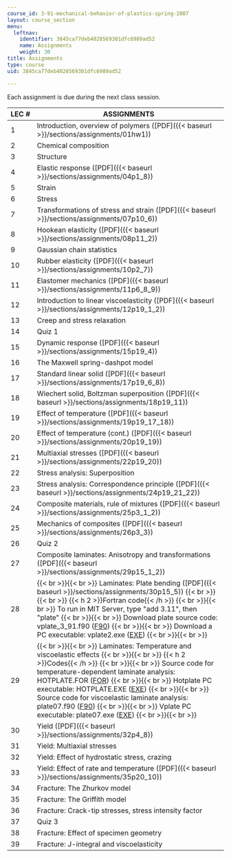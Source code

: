 ```yaml
---
course_id: 3-91-mechanical-behavior-of-plastics-spring-2007
layout: course_section
menu:
  leftnav:
    identifier: 3845ca77deb4028569301dfc6989ad52
    name: Assignments
    weight: 30
title: Assignments
type: course
uid: 3845ca77deb4028569301dfc6989ad52

---
```


Each assignment is due during the next class session.

| LEC # | ASSIGNMENTS |
| --- | --- |
| 1 | Introduction, overview of polymers ([PDF]({{< baseurl >}}/sections/assignments/01hw1)) |
| 2 | Chemical composition |
| 3 | Structure |
| 4 | Elastic response ([PDF]({{< baseurl >}}/sections/assignments/04p1_8)) |
| 5 | Strain |
| 6 | Stress |
| 7 | Transformations of stress and strain ([PDF]({{< baseurl >}}/sections/assignments/07p10_6)) |
| 8 | Hookean elasticity ([PDF]({{< baseurl >}}/sections/assignments/08p11_2)) |
| 9 | Gaussian chain statistics |
| 10 | Rubber elasticity ([PDF]({{< baseurl >}}/sections/assignments/10p2_7)) |
| 11 | Elastomer mechanics ([PDF]({{< baseurl >}}/sections/assignments/11p6_8_9)) |
| 12 | Introduction to linear viscoelasticity ([PDF]({{< baseurl >}}/sections/assignments/12p19_1_2)) |
| 13 | Creep and stress relaxation |
| 14 | Quiz 1 |
| 15 | Dynamic response ([PDF]({{< baseurl >}}/sections/assignments/15p19_4)) |
| 16 | The Maxwell spring-dashpot model |
| 17 | Standard linear solid ([PDF]({{< baseurl >}}/sections/assignments/17p19_6_8)) |
| 18 | Wiechert solid, Boltzman superposition ([PDF]({{< baseurl >}}/sections/assignments/18p19_11)) |
| 19 | Effect of temperature ([PDF]({{< baseurl >}}/sections/assignments/19p19_17_18)) |
| 20 | Effect of temperature (cont.) ([PDF]({{< baseurl >}}/sections/assignments/20p19_19)) |
| 21 | Multiaxial stresses ([PDF]({{< baseurl >}}/sections/assignments/22p19_20)) |
| 22 | Stress analysis: Superposition |
| 23 | Stress analysis: Correspondence principle ([PDF]({{< baseurl >}}/sections/assignments/24p19_21_22)) |
| 24 | Composite materials, rule of mixtures ([PDF]({{< baseurl >}}/sections/assignments/25p3_1_2)) |
| 25 | Mechanics of composites ([PDF]({{< baseurl >}}/sections/assignments/26p3_3)) |
| 26 | Quiz 2 |
| 27 | Composite laminates: Anisotropy and transformations ([PDF]({{< baseurl >}}/sections/assignments/29p15_1_2)) |
| 28 |  {{< br >}}{{< br >}} Laminates: Plate bending ([PDF]({{< baseurl >}}/sections/assignments/30p15_5)) {{< br >}}{{< br >}} {{< h 2 >}}Fortran code{{< /h >}} {{< br >}}{{< br >}} To run in MIT Server, type "add 3.11", then "plate" {{< br >}}{{< br >}} Download plate source code: vplate\_3\_91.f90 ([F90](/courses/materials-science-and-engineering/3-91-mechanical-behavior-of-plastics-spring-2007/assignments/vplate_3_91.f90)) {{< br >}}{{< br >}} Download a PC executable: vplate2.exe ([EXE](/coursemedia/3-91-mechanical-behavior-of-plastics-spring-2007/288f28b39bd6d04b47d45df4db5cc656_vplate2.exe)) {{< br >}}{{< br >}}  |
| 29 |  {{< br >}}{{< br >}} Laminates: Temperature and viscoelastic effects {{< br >}}{{< br >}} {{< h 2 >}}Codes{{< /h >}} {{< br >}}{{< br >}} Source code for temperature-dependent laminate analysis: HOTPLATE.FOR ([FOR](/courses/materials-science-and-engineering/3-91-mechanical-behavior-of-plastics-spring-2007/assignments/HOTPLATE.FOR)) {{< br >}}{{< br >}} Hotplate PC executable: HOTPLATE.EXE ([EXE](/coursemedia/3-91-mechanical-behavior-of-plastics-spring-2007/04072c6405bd495147452e611386c254_HOTPLATE.EXE)) {{< br >}}{{< br >}} Source code for viscoelastic laminate analysis: plate07.f90 ([F90](/courses/materials-science-and-engineering/3-91-mechanical-behavior-of-plastics-spring-2007/assignments/plate07.f90)) {{< br >}}{{< br >}} Vplate PC executable: plate07.exe ([EXE](/coursemedia/3-91-mechanical-behavior-of-plastics-spring-2007/048cfce384be3971c75468737485e398_plate07.exe)) {{< br >}}{{< br >}}  |
| 30 | Yield ([PDF]({{< baseurl >}}/sections/assignments/32p4_8)) |
| 31 | Yield: Multiaxial stresses |
| 32 | Yield: Effect of hydrostatic stress, crazing |
| 33 | Yield: Effect of rate and temperature ([PDF]({{< baseurl >}}/sections/assignments/35p20_10)) |
| 34 | Fracture: The Zhurkov model |
| 35 | Fracture: The Griffith model |
| 36 | Fracture: Crack-tip stresses, stress intensity factor |
| 37 | Quiz 3 |
| 38 | Fracture: Effect of specimen geometry |
| 39 | Fracture: J-integral and viscoelasticity